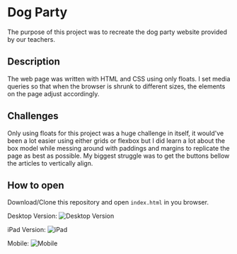 # Dog Party

The purpose of this project was to recreate the dog party website provided by our teachers. 

##  Description

The web page was written with HTML and CSS using only floats. I set media queries so that when the browser is shrunk to different sizes, the elements on the page adjust accordingly.

## Challenges

Only using floats for this project was a huge challenge in itself, it would've been a lot easier using either grids or flexbox but I did learn a lot about the box model while messing around with paddings and margins to replicate the page as best as possible. My biggest struggle was to get the buttons bellow the articles to vertically align.

## How to open 

Download/Clone this repository and open `index.html` in you browser. 

Desktop Version:
![Desktop Version](https://i.imgur.com/bunAhfO.jpg)

iPad Version:
![iPad](https://i.imgur.com/Z2QnPIy.jpg)

Mobile:
![Mobile](https://i.imgur.com/4EPEK05.jpg)